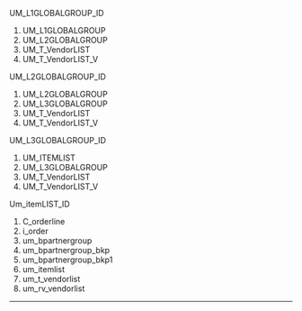 
UM_L1GLOBALGROUP_ID
1. UM_L1GLOBALGROUP
2. UM_L2GLOBALGROUP
3. UM_T_VendorLIST
4. UM_T_VendorLIST_V

UM_L2GLOBALGROUP_ID
1. UM_L2GLOBALGROUP
2. UM_L3GLOBALGROUP
3. UM_T_VendorLIST
4. UM_T_VendorLIST_V

UM_L3GLOBALGROUP_ID
1. UM_ITEMLIST
2. UM_L3GLOBALGROUP
3. UM_T_VendorLIST
4. UM_T_VendorLIST_V

Um_itemLIST_ID
1. C_orderline
2. i_order
3. um_bpartnergroup
4. um_bpartnergroup_bkp
5. um_bpartnergroup_bkp1
6. um_itemlist
7. um_t_vendorlist
8. um_rv_vendorlist

---


